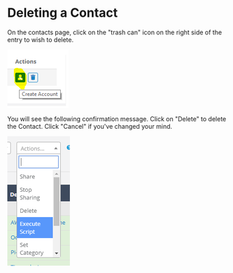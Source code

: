 # Deleting a Contact

On the contacts page, click on the "trash can" icon on the right side of the entry to wish to delete.

![](../../.gitbook/assets/image%20%2859%29.png)

You will see the following confirmation message.  Click on "Delete" to delete the Contact.  Click "Cancel" if you've changed your mind.

![](../../.gitbook/assets/image%20%28120%29.png)

